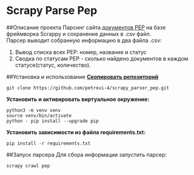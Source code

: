 # Scrapy Parse Pep
##Описание проекта
Парсинг сайта [документов PEP](https://peps.python.org/) на базе фреймворка Scrappy и сохранение данных в .csv файл.  
Парсер выводит собранную информацию в два файла .csv:  
1. Вывод списка всех PEP: номер, название и статус  
2. Сводка по статусам PEP - сколько найдено документов в каждом статусе(статус, количество).  

##Установка и использование
**[Скопировать репозиторий](https://github.com/petrovi-4/scrapy_parser_pep.git)**

```
git clone https://github.com/petrovi-4/scrapy_parser_pep.git
```  
 **Установить и активировать виртуальное окружение:**  

```
python3 -m venv venv  
source venv/bin/activate  
python - pip install --upgrade pip
```
**Установить зависимости из файла requirements.txt:**  

```
pip install -r requirements.txt
```
##Запуск парсера
Для сбора информации запустить парсер:

```
scrapy crawl pep
```